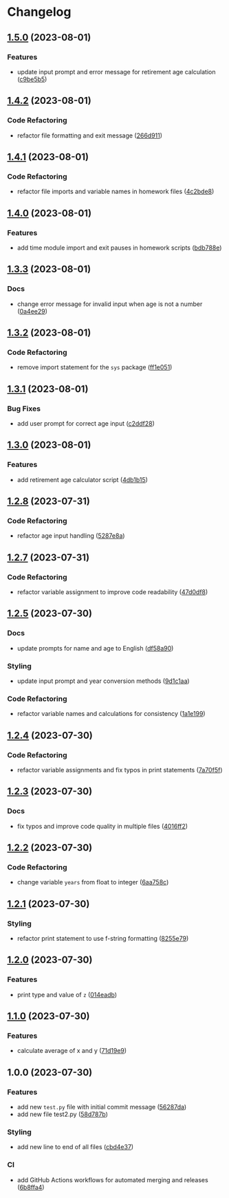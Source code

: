 # Changelog

## [1.5.0](https://github.com/cloverdefa/python-studanty/compare/v1.4.2...v1.5.0) (2023-08-01)


### Features

* update input prompt and error message for retirement age calculation ([c9be5b5](https://github.com/cloverdefa/python-studanty/commit/c9be5b5e10ab93a6c51f18c4b58a81e7aa02a0ee))

## [1.4.2](https://github.com/cloverdefa/python-studanty/compare/v1.4.1...v1.4.2) (2023-08-01)


### Code Refactoring

* refactor file formatting and exit message ([266d911](https://github.com/cloverdefa/python-studanty/commit/266d911fefd581e67e5a26d8f79ee01227518913))

## [1.4.1](https://github.com/cloverdefa/python-studanty/compare/v1.4.0...v1.4.1) (2023-08-01)


### Code Refactoring

* refactor file imports and variable names in homework files ([4c2bde8](https://github.com/cloverdefa/python-studanty/commit/4c2bde8b658f9d4cce9149693c1bd0e843f578b8))

## [1.4.0](https://github.com/cloverdefa/python-studanty/compare/v1.3.3...v1.4.0) (2023-08-01)


### Features

* add time module import and exit pauses in homework scripts ([bdb788e](https://github.com/cloverdefa/python-studanty/commit/bdb788ef64ed41b8903ec1d81c869b1a5fc8b279))

## [1.3.3](https://github.com/cloverdefa/python-studanty/compare/v1.3.2...v1.3.3) (2023-08-01)


### Docs

* change error message for invalid input when age is not a number ([0a4ee29](https://github.com/cloverdefa/python-studanty/commit/0a4ee2981472fba5188009b58504af11cd5fa858))

## [1.3.2](https://github.com/cloverdefa/python-studanty/compare/v1.3.1...v1.3.2) (2023-08-01)


### Code Refactoring

* remove import statement for the `sys` package ([ff1e051](https://github.com/cloverdefa/python-studanty/commit/ff1e051e5db5aa0b103cf7c1dbce3d16f359319f))

## [1.3.1](https://github.com/cloverdefa/python-studanty/compare/v1.3.0...v1.3.1) (2023-08-01)


### Bug Fixes

* add user prompt for correct age input ([c2ddf28](https://github.com/cloverdefa/python-studanty/commit/c2ddf280994358b182f2ed720a21f08b8bdd7a15))

## [1.3.0](https://github.com/cloverdefa/python-studanty/compare/v1.2.8...v1.3.0) (2023-08-01)


### Features

* add retirement age calculator script ([4db1b15](https://github.com/cloverdefa/python-studanty/commit/4db1b158ffca67f22b534f55a43c571f6708521b))

## [1.2.8](https://github.com/cloverdefa/python-studanty/compare/v1.2.7...v1.2.8) (2023-07-31)


### Code Refactoring

* refactor age input handling ([5287e8a](https://github.com/cloverdefa/python-studanty/commit/5287e8a7879d8a26158036ff48aec48dda5a2f06))

## [1.2.7](https://github.com/cloverdefa/python-studanty/compare/v1.2.6...v1.2.7) (2023-07-31)


### Code Refactoring

* refactor variable assignment to improve code readability ([47d0df8](https://github.com/cloverdefa/python-studanty/commit/47d0df8dc1c854831de22ecd8fe6469a74594f8e))

## [1.2.5](https://github.com/cloverdefa/python-studanty/compare/v1.2.4...v1.2.5) (2023-07-30)


### Docs

* update prompts for name and age to English ([df58a90](https://github.com/cloverdefa/python-studanty/commit/df58a90c381ee18326702a9f1c6d6cd414987e9c))


### Styling

* update input prompt and year conversion methods ([9d1c1aa](https://github.com/cloverdefa/python-studanty/commit/9d1c1aa0b435ccc58c272c80e23cc2f23c7c40ef))


### Code Refactoring

* refactor variable names and calculations for consistency ([1a1e199](https://github.com/cloverdefa/python-studanty/commit/1a1e19901244cdf56091d02aa73e723de2c1bed9))

## [1.2.4](https://github.com/cloverdefa/python-studanty/compare/v1.2.3...v1.2.4) (2023-07-30)


### Code Refactoring

* refactor variable assignments and fix typos in print statements ([7a70f5f](https://github.com/cloverdefa/python-studanty/commit/7a70f5f5cbf0019c1f18c229a90257bdb143a503))

## [1.2.3](https://github.com/cloverdefa/python-studanty/compare/v1.2.2...v1.2.3) (2023-07-30)


### Docs

* fix typos and improve code quality in multiple files ([4016ff2](https://github.com/cloverdefa/python-studanty/commit/4016ff2138d4195abb996bfabafb5c5229863dd3))

## [1.2.2](https://github.com/cloverdefa/python-studanty/compare/v1.2.1...v1.2.2) (2023-07-30)


### Code Refactoring

* change variable `years` from float to integer ([6aa758c](https://github.com/cloverdefa/python-studanty/commit/6aa758c847eecaea9c8a844d7d7f6d147ac16046))

## [1.2.1](https://github.com/cloverdefa/python-studanty/compare/v1.2.0...v1.2.1) (2023-07-30)


### Styling

* refactor print statement to use f-string formatting ([8255e79](https://github.com/cloverdefa/python-studanty/commit/8255e79f673bf93310d6505b50a34d6db50b6dce))

## [1.2.0](https://github.com/cloverdefa/python-studanty/compare/v1.1.0...v1.2.0) (2023-07-30)


### Features

* print type and value of `z` ([014eadb](https://github.com/cloverdefa/python-studanty/commit/014eadbafc4f35efa8f17aedadf4e32f81c04a64))

## [1.1.0](https://github.com/cloverdefa/python-studanty/compare/v1.0.0...v1.1.0) (2023-07-30)


### Features

* calculate average of x and y ([71d19e9](https://github.com/cloverdefa/python-studanty/commit/71d19e927586915926a6e2cba8f27b799b189b3a))

## 1.0.0 (2023-07-30)


### Features

* add new `test.py` file with initial commit message ([56287da](https://github.com/cloverdefa/python-studanty/commit/56287da4296f3db6c6a2839a879ebebf0ff563ad))
* add new file test2.py ([58d787b](https://github.com/cloverdefa/python-studanty/commit/58d787bcf63ab7f99d8f66118f68d905722f1535))


### Styling

* add new line to end of all files ([cbd4e37](https://github.com/cloverdefa/python-studanty/commit/cbd4e3782a11d0d51dc22811845aa162ad501ef6))


### CI

* add GitHub Actions workflows for automated merging and releases ([6b8ffa4](https://github.com/cloverdefa/python-studanty/commit/6b8ffa410b3fd891897e37607d30f763a3632eb4))

